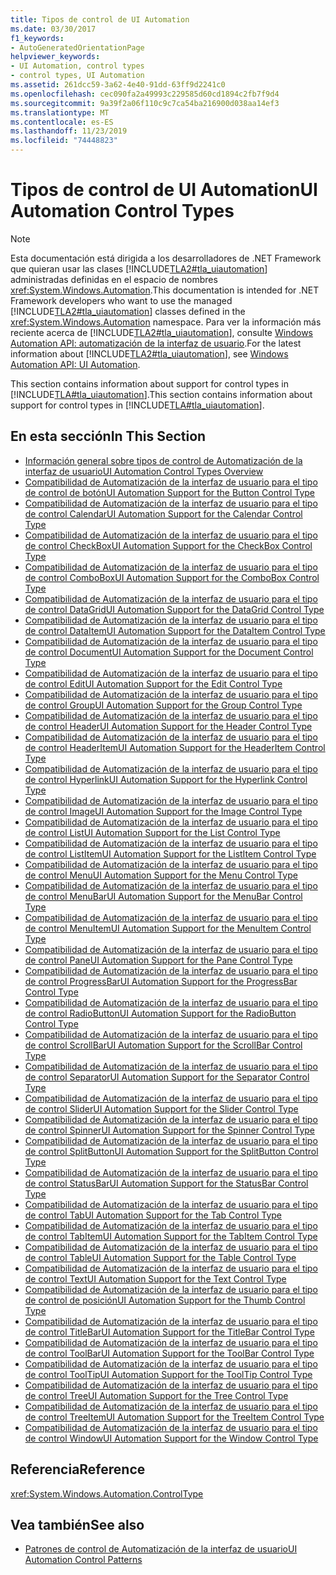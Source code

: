 ```yaml
---
title: Tipos de control de UI Automation
ms.date: 03/30/2017
f1_keywords:
- AutoGeneratedOrientationPage
helpviewer_keywords:
- UI Automation, control types
- control types, UI Automation
ms.assetid: 261dcc59-3a62-4e40-91dd-63ff9d2241c0
ms.openlocfilehash: cec090fa2a49993c229585d60cd1894c2fb7f9d4
ms.sourcegitcommit: 9a39f2a06f110c9c7ca54ba216900d038aa14ef3
ms.translationtype: MT
ms.contentlocale: es-ES
ms.lasthandoff: 11/23/2019
ms.locfileid: "74448823"
---
```

# <a name="ui-automation-control-types"></a><span data-ttu-id="1e3dc-102">Tipos de control de UI Automation</span><span class="sxs-lookup"><span data-stu-id="1e3dc-102">UI Automation Control Types</span></span>

> [!NOTE]
> <span data-ttu-id="1e3dc-103">Esta documentación está dirigida a los desarrolladores de .NET Framework que quieran usar las clases [!INCLUDE[TLA2#tla_uiautomation](../../../includes/tla2sharptla-uiautomation-md.md)] administradas definidas en el espacio de nombres <xref:System.Windows.Automation>.</span><span class="sxs-lookup"><span data-stu-id="1e3dc-103">This documentation is intended for .NET Framework developers who want to use the managed [!INCLUDE[TLA2#tla_uiautomation](../../../includes/tla2sharptla-uiautomation-md.md)] classes defined in the <xref:System.Windows.Automation> namespace.</span></span> <span data-ttu-id="1e3dc-104">Para ver la información más reciente acerca de [!INCLUDE[TLA2#tla_uiautomation](../../../includes/tla2sharptla-uiautomation-md.md)], consulte [Windows Automation API: automatización de la interfaz de usuario](/windows/win32/winauto/entry-uiauto-win32).</span><span class="sxs-lookup"><span data-stu-id="1e3dc-104">For the latest information about [!INCLUDE[TLA2#tla_uiautomation](../../../includes/tla2sharptla-uiautomation-md.md)], see [Windows Automation API: UI Automation](/windows/win32/winauto/entry-uiauto-win32).</span></span>

<span data-ttu-id="1e3dc-105">This section contains information about support for control types in [!INCLUDE[TLA#tla_uiautomation](../../../includes/tlasharptla-uiautomation-md.md)].</span><span class="sxs-lookup"><span data-stu-id="1e3dc-105">This section contains information about support for control types in [!INCLUDE[TLA#tla_uiautomation](../../../includes/tlasharptla-uiautomation-md.md)].</span></span>

## <a name="in-this-section"></a><span data-ttu-id="1e3dc-106">En esta sección</span><span class="sxs-lookup"><span data-stu-id="1e3dc-106">In This Section</span></span>

- [<span data-ttu-id="1e3dc-107">Información general sobre tipos de control de Automatización de la interfaz de usuario</span><span class="sxs-lookup"><span data-stu-id="1e3dc-107">UI Automation Control Types Overview</span></span>](ui-automation-control-types-overview.md)
- [<span data-ttu-id="1e3dc-108">Compatibilidad de Automatización de la interfaz de usuario para el tipo de control de botón</span><span class="sxs-lookup"><span data-stu-id="1e3dc-108">UI Automation Support for the Button Control Type</span></span>](ui-automation-support-for-the-button-control-type.md)
- [<span data-ttu-id="1e3dc-109">Compatibilidad de Automatización de la interfaz de usuario para el tipo de control Calendar</span><span class="sxs-lookup"><span data-stu-id="1e3dc-109">UI Automation Support for the Calendar Control Type</span></span>](ui-automation-support-for-the-calendar-control-type.md)
- [<span data-ttu-id="1e3dc-110">Compatibilidad de Automatización de la interfaz de usuario para el tipo de control CheckBox</span><span class="sxs-lookup"><span data-stu-id="1e3dc-110">UI Automation Support for the CheckBox Control Type</span></span>](ui-automation-support-for-the-checkbox-control-type.md)
- [<span data-ttu-id="1e3dc-111">Compatibilidad de Automatización de la interfaz de usuario para el tipo de control ComboBox</span><span class="sxs-lookup"><span data-stu-id="1e3dc-111">UI Automation Support for the ComboBox Control Type</span></span>](ui-automation-support-for-the-combobox-control-type.md)
- [<span data-ttu-id="1e3dc-112">Compatibilidad de Automatización de la interfaz de usuario para el tipo de control DataGrid</span><span class="sxs-lookup"><span data-stu-id="1e3dc-112">UI Automation Support for the DataGrid Control Type</span></span>](ui-automation-support-for-the-datagrid-control-type.md)
- [<span data-ttu-id="1e3dc-113">Compatibilidad de Automatización de la interfaz de usuario para el tipo de control DataItem</span><span class="sxs-lookup"><span data-stu-id="1e3dc-113">UI Automation Support for the DataItem Control Type</span></span>](ui-automation-support-for-the-dataitem-control-type.md)
- [<span data-ttu-id="1e3dc-114">Compatibilidad de Automatización de la interfaz de usuario para el tipo de control Document</span><span class="sxs-lookup"><span data-stu-id="1e3dc-114">UI Automation Support for the Document Control Type</span></span>](ui-automation-support-for-the-document-control-type.md)
- [<span data-ttu-id="1e3dc-115">Compatibilidad de Automatización de la interfaz de usuario para el tipo de control Edit</span><span class="sxs-lookup"><span data-stu-id="1e3dc-115">UI Automation Support for the Edit Control Type</span></span>](ui-automation-support-for-the-edit-control-type.md)
- [<span data-ttu-id="1e3dc-116">Compatibilidad de Automatización de la interfaz de usuario para el tipo de control Group</span><span class="sxs-lookup"><span data-stu-id="1e3dc-116">UI Automation Support for the Group Control Type</span></span>](ui-automation-support-for-the-group-control-type.md)
- [<span data-ttu-id="1e3dc-117">Compatibilidad de Automatización de la interfaz de usuario para el tipo de control Header</span><span class="sxs-lookup"><span data-stu-id="1e3dc-117">UI Automation Support for the Header Control Type</span></span>](ui-automation-support-for-the-header-control-type.md)
- [<span data-ttu-id="1e3dc-118">Compatibilidad de Automatización de la interfaz de usuario para el tipo de control HeaderItem</span><span class="sxs-lookup"><span data-stu-id="1e3dc-118">UI Automation Support for the HeaderItem Control Type</span></span>](ui-automation-support-for-the-headeritem-control-type.md)
- [<span data-ttu-id="1e3dc-119">Compatibilidad de Automatización de la interfaz de usuario para el tipo de control Hyperlink</span><span class="sxs-lookup"><span data-stu-id="1e3dc-119">UI Automation Support for the Hyperlink Control Type</span></span>](ui-automation-support-for-the-hyperlink-control-type.md)
- [<span data-ttu-id="1e3dc-120">Compatibilidad de Automatización de la interfaz de usuario para el tipo de control Image</span><span class="sxs-lookup"><span data-stu-id="1e3dc-120">UI Automation Support for the Image Control Type</span></span>](ui-automation-support-for-the-image-control-type.md)
- [<span data-ttu-id="1e3dc-121">Compatibilidad de Automatización de la interfaz de usuario para el tipo de control List</span><span class="sxs-lookup"><span data-stu-id="1e3dc-121">UI Automation Support for the List Control Type</span></span>](ui-automation-support-for-the-list-control-type.md)
- [<span data-ttu-id="1e3dc-122">Compatibilidad de Automatización de la interfaz de usuario para el tipo de control ListItem</span><span class="sxs-lookup"><span data-stu-id="1e3dc-122">UI Automation Support for the ListItem Control Type</span></span>](ui-automation-support-for-the-listitem-control-type.md)
- [<span data-ttu-id="1e3dc-123">Compatibilidad de Automatización de la interfaz de usuario para el tipo de control Menu</span><span class="sxs-lookup"><span data-stu-id="1e3dc-123">UI Automation Support for the Menu Control Type</span></span>](ui-automation-support-for-the-menu-control-type.md)
- [<span data-ttu-id="1e3dc-124">Compatibilidad de Automatización de la interfaz de usuario para el tipo de control MenuBar</span><span class="sxs-lookup"><span data-stu-id="1e3dc-124">UI Automation Support for the MenuBar Control Type</span></span>](ui-automation-support-for-the-menubar-control-type.md)
- [<span data-ttu-id="1e3dc-125">Compatibilidad de Automatización de la interfaz de usuario para el tipo de control MenuItem</span><span class="sxs-lookup"><span data-stu-id="1e3dc-125">UI Automation Support for the MenuItem Control Type</span></span>](ui-automation-support-for-the-menuitem-control-type.md)
- [<span data-ttu-id="1e3dc-126">Compatibilidad de Automatización de la interfaz de usuario para el tipo de control Pane</span><span class="sxs-lookup"><span data-stu-id="1e3dc-126">UI Automation Support for the Pane Control Type</span></span>](ui-automation-support-for-the-pane-control-type.md)
- [<span data-ttu-id="1e3dc-127">Compatibilidad de Automatización de la interfaz de usuario para el tipo de control ProgressBar</span><span class="sxs-lookup"><span data-stu-id="1e3dc-127">UI Automation Support for the ProgressBar Control Type</span></span>](ui-automation-support-for-the-progressbar-control-type.md)
- [<span data-ttu-id="1e3dc-128">Compatibilidad de Automatización de la interfaz de usuario para el tipo de control RadioButton</span><span class="sxs-lookup"><span data-stu-id="1e3dc-128">UI Automation Support for the RadioButton Control Type</span></span>](ui-automation-support-for-the-radiobutton-control-type.md)
- [<span data-ttu-id="1e3dc-129">Compatibilidad de Automatización de la interfaz de usuario para el tipo de control ScrollBar</span><span class="sxs-lookup"><span data-stu-id="1e3dc-129">UI Automation Support for the ScrollBar Control Type</span></span>](ui-automation-support-for-the-scrollbar-control-type.md)
- [<span data-ttu-id="1e3dc-130">Compatibilidad de Automatización de la interfaz de usuario para el tipo de control Separator</span><span class="sxs-lookup"><span data-stu-id="1e3dc-130">UI Automation Support for the Separator Control Type</span></span>](ui-automation-support-for-the-separator-control-type.md)
- [<span data-ttu-id="1e3dc-131">Compatibilidad de Automatización de la interfaz de usuario para el tipo de control Slider</span><span class="sxs-lookup"><span data-stu-id="1e3dc-131">UI Automation Support for the Slider Control Type</span></span>](ui-automation-support-for-the-slider-control-type.md)
- [<span data-ttu-id="1e3dc-132">Compatibilidad de Automatización de la interfaz de usuario para el tipo de control Spinner</span><span class="sxs-lookup"><span data-stu-id="1e3dc-132">UI Automation Support for the Spinner Control Type</span></span>](ui-automation-support-for-the-spinner-control-type.md)
- [<span data-ttu-id="1e3dc-133">Compatibilidad de Automatización de la interfaz de usuario para el tipo de control SplitButton</span><span class="sxs-lookup"><span data-stu-id="1e3dc-133">UI Automation Support for the SplitButton Control Type</span></span>](ui-automation-support-for-the-splitbutton-control-type.md)
- [<span data-ttu-id="1e3dc-134">Compatibilidad de Automatización de la interfaz de usuario para el tipo de control StatusBar</span><span class="sxs-lookup"><span data-stu-id="1e3dc-134">UI Automation Support for the StatusBar Control Type</span></span>](ui-automation-support-for-the-statusbar-control-type.md)
- [<span data-ttu-id="1e3dc-135">Compatibilidad de Automatización de la interfaz de usuario para el tipo de control Tab</span><span class="sxs-lookup"><span data-stu-id="1e3dc-135">UI Automation Support for the Tab Control Type</span></span>](ui-automation-support-for-the-tab-control-type.md)
- [<span data-ttu-id="1e3dc-136">Compatibilidad de Automatización de la interfaz de usuario para el tipo de control TabItem</span><span class="sxs-lookup"><span data-stu-id="1e3dc-136">UI Automation Support for the TabItem Control Type</span></span>](ui-automation-support-for-the-tabitem-control-type.md)
- [<span data-ttu-id="1e3dc-137">Compatibilidad de Automatización de la interfaz de usuario para el tipo de control Table</span><span class="sxs-lookup"><span data-stu-id="1e3dc-137">UI Automation Support for the Table Control Type</span></span>](ui-automation-support-for-the-table-control-type.md)
- [<span data-ttu-id="1e3dc-138">Compatibilidad de Automatización de la interfaz de usuario para el tipo de control Text</span><span class="sxs-lookup"><span data-stu-id="1e3dc-138">UI Automation Support for the Text Control Type</span></span>](ui-automation-support-for-the-text-control-type.md)
- [<span data-ttu-id="1e3dc-139">Compatibilidad de Automatización de la interfaz de usuario para el tipo de control de posición</span><span class="sxs-lookup"><span data-stu-id="1e3dc-139">UI Automation Support for the Thumb Control Type</span></span>](ui-automation-support-for-the-thumb-control-type.md)
- [<span data-ttu-id="1e3dc-140">Compatibilidad de Automatización de la interfaz de usuario para el tipo de control TitleBar</span><span class="sxs-lookup"><span data-stu-id="1e3dc-140">UI Automation Support for the TitleBar Control Type</span></span>](ui-automation-support-for-the-titlebar-control-type.md)
- [<span data-ttu-id="1e3dc-141">Compatibilidad de Automatización de la interfaz de usuario para el tipo de control ToolBar</span><span class="sxs-lookup"><span data-stu-id="1e3dc-141">UI Automation Support for the ToolBar Control Type</span></span>](ui-automation-support-for-the-toolbar-control-type.md)
- [<span data-ttu-id="1e3dc-142">Compatibilidad de Automatización de la interfaz de usuario para el tipo de control ToolTip</span><span class="sxs-lookup"><span data-stu-id="1e3dc-142">UI Automation Support for the ToolTip Control Type</span></span>](ui-automation-support-for-the-tooltip-control-type.md)
- [<span data-ttu-id="1e3dc-143">Compatibilidad de Automatización de la interfaz de usuario para el tipo de control Tree</span><span class="sxs-lookup"><span data-stu-id="1e3dc-143">UI Automation Support for the Tree Control Type</span></span>](ui-automation-support-for-the-tree-control-type.md)
- [<span data-ttu-id="1e3dc-144">Compatibilidad de Automatización de la interfaz de usuario para el tipo de control TreeItem</span><span class="sxs-lookup"><span data-stu-id="1e3dc-144">UI Automation Support for the TreeItem Control Type</span></span>](ui-automation-support-for-the-treeitem-control-type.md)
- [<span data-ttu-id="1e3dc-145">Compatibilidad de Automatización de la interfaz de usuario para el tipo de control Window</span><span class="sxs-lookup"><span data-stu-id="1e3dc-145">UI Automation Support for the Window Control Type</span></span>](ui-automation-support-for-the-window-control-type.md)

## <a name="reference"></a><span data-ttu-id="1e3dc-146">Referencia</span><span class="sxs-lookup"><span data-stu-id="1e3dc-146">Reference</span></span>

<xref:System.Windows.Automation.ControlType>

## <a name="see-also"></a><span data-ttu-id="1e3dc-147">Vea también</span><span class="sxs-lookup"><span data-stu-id="1e3dc-147">See also</span></span>

- [<span data-ttu-id="1e3dc-148">Patrones de control de Automatización de la interfaz de usuario</span><span class="sxs-lookup"><span data-stu-id="1e3dc-148">UI Automation Control Patterns</span></span>](ui-automation-control-patterns.md)
